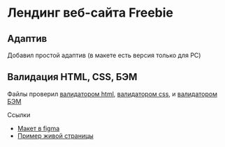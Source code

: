 # Лендинг веб-сайта Freebie

## Адаптив
Добавил простой адаптив (в макете есть версия только для PC)

## Валидация HTML, CSS, БЭМ
Файлы проверил [валидатором html](https://validator.w3.org/), [валидатором css](https://jigsaw.w3.org/css-validator/), и [валидатором БЭМ](https://yoksel.github.io/html-tree/)

Ссылки
- [Макет в figma](https://www.figma.com/community/file/1016279915990310020)
- [Пример живой страницы](https://dimoncss.ru/myworks/freebie/)